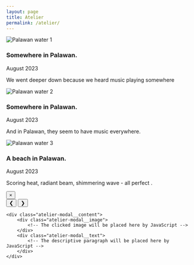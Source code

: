 ```yaml
---
layout: page 
title: Atelier 
permalink: /atelier/
---
```

<div class="atelier-gallery"> 
<!-- Item 1 -->
<div class="atelier-item">
    <img src="{{ '/atelier/image1.jpeg' | relative_url }}" alt="Palawan water 1" loading="lazy">
    <div class="atelier-item__caption">
        <h3>Somewhere in Palawan.</h3>
        <p class="caption-meta">August 2023</p>
        <p>We went deeper down because we heard music playing somewhere</p>
    </div>
        
</div>
<!-- Item 2 -->
<div class="atelier-item">
    <img src="{{ '/atelier/image2.jpeg' | relative_url }}" alt="Palawan water 2" loading="lazy">
    <div class="atelier-item__caption">
        <h3>Somewhere in Palawan.</h3>
        <p class="caption-meta">August 2023</p>
        <p>And in Palawan, they seem to have music everywhere.</p>
    </div>
</div>
<!-- Item 3 -->
<div class="atelier-item">
    <img src="{{ '/atelier/image3.jpeg' | relative_url }}" alt="Palawan water 3" loading="lazy">
    <div class="atelier-item__caption">
        <h3>A beach in Palawan.</h3>
        <p class="caption-meta">August 2023</p>
        <p>Scoring heat, radiant beam, shimmering wave - all perfect .</p>
    </div>
</div>
<!-- Item 4 -->

<!-- This entire block for the hidden modal goes at the end of the file -->
<div class="atelier-modal-overlay">
    <div class="atelier-modal">
        <button class="atelier-modal__close" aria-label="Close modal">&times;</button>
        <div class="atelier-modal__content">
            <div class="atelier-modal__image">
                <!-- The clicked image will be placed here by JavaScript -->
            </div>
            <div class="atelier-modal__text">
                <!-- The descriptive paragraph will be placed here by JavaScript -->
            </div>
        </div>
    </div>
</div>
<!-- Add as many more items as you like... -->
    <!-- Navigation Arrows -->
    <button class="atelier-modal__prev" aria-label="Previous image">&#10094;</button>
    <button class="atelier-modal__next" aria-label="Next image">&#10095;</button>

    <div class="atelier-modal__content">
        <div class="atelier-modal__image">
            <!-- The clicked image will be placed here by JavaScript -->
        </div>
        <div class="atelier-modal__text">
            <!-- The descriptive paragraph will be placed here by JavaScript -->
        </div>
    </div>
</div>
